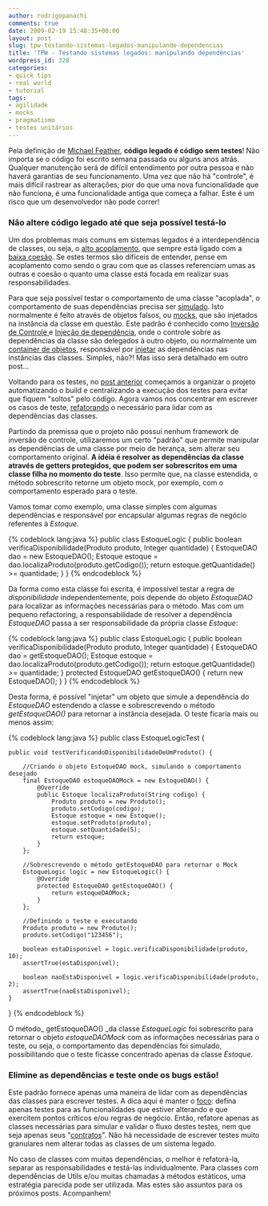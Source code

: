 ```yaml
---
author: rodrigopanachi
comments: true
date: 2009-02-19 15:48:35+00:00
layout: post
slug: tpw-testando-sistemas-legados-manipulando-dependencias
title: 'TPW - Testando sistemas legados: manipulando dependências'
wordpress_id: 328
categories:
- quick tips
- real world
- tutorial
tags:
- agilidade
- mocks
- pragmatismo
- testes unitários
---
```


Pela definição de [Michael Feather](http://www.amazon.com/Working-Effectively-Legacy-Robert-Martin/dp/0131177052), **código legado é código sem testes**! Não importa se o código foi escrito semana passada ou alguns anos atrás. Qualquer manutenção será de difícil entendimento por outra pessoa e não haverá garantias de seu funcionamento. Uma vez que não há "controle", é mais difícil rastrear as alterações; pior do que uma nova funcionalidade que não funciona, é uma funcionalidade antiga que começa a falhar. Este é um risco que um desenvolvedor não pode correr!


### Não altere código legado até que seja possível testá-lo


Um dos problemas mais comuns em sistemas legados é a interdependência de classes, ou seja, o [alto acoplamento](http://en.wikipedia.org/wiki/Coupling_(computer_science)), que sempre está ligado com a [baixa coesão](http://en.wikipedia.org/wiki/Cohesion_(computer_science)). Se estes termos são difíceis de entender, pense em acoplamento como sendo o grau com que as classes referenciam umas as outras e coesão o quanto uma classe está focada em realizar suas responsabilidades.

Para que seja possível testar o comportamento de uma classe "acoplada", o comportamento de suas dependências precisa ser [simulado](http://en.wikipedia.org/wiki/Method_stub). Isto normalmente é feito através de objetos falsos, ou [mocks](http://en.wikipedia.org/wiki/Mock_object), que são injetados na instância da classe em questão. Este padrão é conhecido como [Inversão de Controle ](http://pt.wikipedia.org/wiki/Invers%C3%A3o_de_controle)e [Injeção de dependência](http://pt.wikipedia.org/wiki/Inje%C3%A7%C3%A3o_de_depend%C3%AAncia), onde o controle sobre as dependências da classe são delegados à outro objeto, ou normalmente um [container de objetos](http://pt.wikipedia.org/wiki/Spring_Framework), responsável por [injetar](http://misko.hevery.com/2009/01/14/when-to-use-dependency-injection/) as dependências nas instâncias das classes. Simples, não?! Mas isso será detalhado em outro post...

Voltando para os testes, no [post anterior](http://1up4dev.org/2009/02/tpw-testando-sistemas-legados-automatizando-build/) começamos a organizar o projeto automatizando o build e centralizando a execução dos testes para evitar que fiquem "soltos" pelo código. Agora vamos nos concentrar em escrever os casos de teste, [refatorando](http://pt.wikipedia.org/wiki/Refatora%C3%A7%C3%A3o) o necessário para lidar com as dependências das classes.

Partindo da premissa que o projeto não possuí nenhum framework de inversão de controle, utilizaremos um certo "padrão" que permite manipular as dependências de uma classe por meio de herança, sem alterar seu comportamento original. **A idéia é resolver as dependências da classe através de getters protegidos, que podem ser sobrescritos em uma classe filha no momento do teste**. Isso permite que, na classe estendida, o método sobrescrito retorne um objeto mock, por exemplo, com o comportamento esperado para o teste.

Vamos tomar como exemplo, uma classe simples com algumas dependências e responsável por encapsular algumas regras de negócio referentes à _Estoque_.


{% codeblock lang:java %}
public class EstoqueLogic {
    public boolean verificaDisponibilidade(Produto produto, Integer quantidade) {
        EstoqueDAO dao = new EstoqueDAO();
        Estoque estoque = dao.localizaProduto(produto.getCodigo());
        return estoque.getQuantidade() >= quantidade;
    }
}
{% endcodeblock %}


Da forma como esta classe foi escrita, é impossível testar a regra de _disponibilidade_ independentemente, pois depende do objeto _EstoqueDAO_ para localizar as informações necessárias para o método. Mas com um pequeno refactoring, a responsabilidade de resolver a dependência _EstoqueDAO_ passa a ser responsabilidade da própria classe _Estoque_:


{% codeblock lang:java %}
public class EstoqueLogic {
    public boolean verificaDisponibilidade(Produto produto, Integer quantidade) {
        EstoqueDAO dao = getEstoqueDAO();
        Estoque estoque = dao.localizaProduto(produto.getCodigo());
        return estoque.getQuantidade() >= quantidade;
    }
    protected EstoqueDAO getEstoqueDAO() {
        return new EstoqueDAO();
    }
}
{% endcodeblock %}


Desta forma, é possível "injetar" um objeto que simule a dependência do _EstoqueDAO_ estendendo a classe e sobrescrevendo o método _getEstoqueDAO()_ para retornar a instância desejada. O teste ficaria mais ou menos assim:


{% codeblock lang:java %}
public class EstoqueLogicTest {

    public void testVerificandoDisponibilidadeDeUmProduto() {

        //Criando o objeto EstoqueDAO mock, simulando o comportamento desejado
        final EstoqueDAO estoqueDAOMock = new EstoqueDAO() {
            @Override
            public Estoque localizaProduto(String codigo) {
                Produto produto = new Produto();
                produto.setCodigo(codigo);
                Estoque estoque = new Estoque();
                estoque.setProduto(produto);
                estoque.setQuantidade(5);
                return estoque;
            }
        };

        //Sobrescrevendo o método getEstoqueDAO para retornar o Mock
        EstoqueLogic logic = new EstoqueLogic() {
            @Override
            protected EstoqueDAO getEstoqueDAO() {
                return estoqueDAOMock;
            }
        };

        //Definindo o teste e executando
        Produto produto = new Produto();
        produto.setCodigo("123456");

        boolean estaDisponivel = logic.verificaDisponibilidade(produto, 10);
        assertTrue(estaDisponivel);

        boolean naoEstaDisponivel = logic.verificaDisponibilidade(produto, 2);
        assertTrue(naoEstaDisponivel);
    }
}
{% endcodeblock %}


O método_ getEstoqueDAO() _da classe _EstoqueLogic_ foi sobrescrito para retornar o objeto _estoqueDAOMock_ com as informações necessárias para o teste, ou seja, o comportamento das dependências foi simulado, possibilitando que o teste ficasse concentrado apenas da classe _Estoque_.


### Elimine as dependências e teste onde os bugs estão!


Este padrão fornece apenas uma maneira de lidar com as dependências das classes para escrever testes. A dica aqui é manter o [foco](http://1up4dev.org/2008/11/foco-no-problema/): defina apenas testes para as funcionalidades que estiver alterando e que exercitem pontos críticos e/ou regras de negócio. Então, refatore apenas as classes necessárias para simular e validar o fluxo destes testes, nem que seja apenas seus "[contratos](http://www.fragmental.com.br/wiki/index.php/Contratos_Nulos)". Não há necessidade de escrever testes muito granulares nem alterar todas as classes de um sistema legado.

No caso de classes com muitas dependências, o melhor é refatorá-la, separar as responsabilidades e testá-las individualmente. Para classes com dependências de Utils e/ou muitas chamadas à métodos estáticos, uma estratégia parecida pode ser utilizada. Mas estes são assuntos para os próximos posts. Acompanhem!
